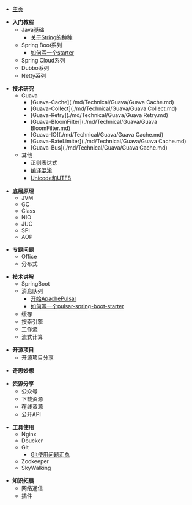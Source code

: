 <!-- 左侧目录栏 -->

* [主页](/md/index.md "主页")
  
<!-- Tutorial -->
* **入门教程** 
  + Java基础
    - [关于String的种种](./md/Tutorial/Java/String.md)
  + Spring Boot系列
    - [如何写一个starter](./md/Tutorial/Spring/如何写一个starter.md)
  + Spring Cloud系列
  + Dubbo系列
  + Netty系列


<!-- Technical -->
* **技术研究**
  + Guava
    - [Guava-Cache](./md/Technical/Guava/Guava Cache.md)
    - [Guava-Collect](./md/Technical/Guava/Guava Collect.md)
    - [Guava-Retry](./md/Technical/Guava/Guava Retry.md)
    - [Guava-BloomFilter](./md/Technical/Guava/Guava BloomFilter.md)
    - [Guava-IO](./md/Technical/Guava/Guava Cache.md)
    - [Guava-RateLimiter](./md/Technical/Guava/Guava Cache.md)
    - [Guava-Bus](./md/Technical/Guava/Guava Cache.md)
  + 其他
    - [正则表达式](./md/Technical/Other/正则表达式.md)
    - [编译混淆](./md/Technical/Other/代码混淆技术.md)
    - [Unicode和UTF8](./md/Technical/Other/Unicode和UTF8.md)


<!-- Principle -->  
* **底层原理**
  + JVM
  + GC
  + Class
  + NIO
  + JUC
  + SPI
  + AOP


<!-- Topic -->
* **专题问题**
  + Office
  + 分布式


<!-- Explain -->  
* **技术讲解**
  + SpringBoot
  + 消息队列
    - [开始ApachePulsar](./md/Explain/MQ/开始ApachePulsar.md)
    - [如何写一个pulsar-spring-boot-starter](./md/Explain/MQ/如何写一个pulsar-spring-boot-starter.md)
  + 缓存
  + 搜索引擎
  + 工作流
  + 流式计算


<!-- Project -->
* **开源项目**
  + 开源项目分享


<!-- Awesome -->
* **奇思妙想**


<!-- Enjoy -->
* **资源分享**
  + 公众号
  + 下载资源
  + 在线资源
  + 公开API


<!-- Tools -->
* **工具使用**
  + Nginx
  + Doucker
  + Git
    - [Git使用问题汇总](./md/Tools/Git/Git使用问题汇总.md)
  + Zookeeper
  + SkyWalking


<!-- Extension -->  
* **知识拓展**
  + 网络通信
  + 插件
